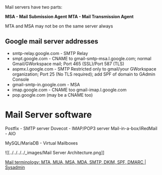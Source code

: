 Mail servers have two parts:

**MSA - Mail Submission Agent**
**MTA - Mail Transmission Agent**

MTA and MSA may not be on the same server always

## Google mail server addresses

* smtp-relay.google.com - SMTP Relay
* smpt.google.com - CNAME to gmail-smtp-msa.l.google.com; normal Gmail/GWorkspace mail; Port 465 (SSL)/Port 587 (TLS)
* aspmx.l.google.com - SMTP Restricted only to gmail/your GWorkspace organization; Port 25 (No TLS required); add SPF of domain to GAdmin Console
* gmail-smtp-in.google.com - MSA
* imap.google.com - CNAME too gmail-imap.l.google.com
* pop.google.com (may be a CNAME too)

# Mail Server software
Postfix - SMTP server
Dovecot - IMAP/POP3 server
Mail-in-a-box/iRedMail - AIO

MySQL/MariaDB - Virtual Mailboxes

![[../../../../_images/Mail Server Architecture.png]]

[Mail terminology: MTA, MUA, MSA, MDA, SMTP, DKIM, SPF, DMARC | Sysadmin](https://afreshcloud.com/sysadmin/mail-terminology-mta-mua-msa-mda-smtp-dkim-spf-dmarc)